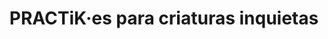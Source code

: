 ---
title: "PRACTiK·es para criaturas inquietas"
url: /sevilla/practik-es-para-criaturas-inquietas/
shop: Textil
---